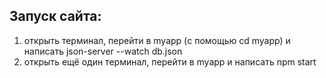 ## Запуск сайта:
1. открыть терминал, перейти в myapp (с помощью cd myapp) и написать json-server --watch db.json
2. открыть ещё один терминал, перейти в myapp и написать npm start